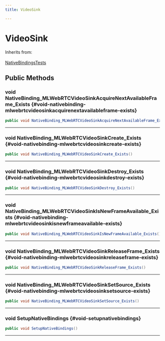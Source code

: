 ```yaml
---
title: VideoSink

---
```


# VideoSink







Inherits from: <br></br>[NativeBindingsTests](/unity-api/api/UnitySDKEditorTests/UnitySDKEditorTests.NativeBindingsTests.md)




## Public Methods

### void NativeBinding_MLWebRTCVideoSinkAcquireNextAvailableFrame_Exists {#void-nativebinding-mlwebrtcvideosinkacquirenextavailableframe-exists}

```csharp
public void NativeBinding_MLWebRTCVideoSinkAcquireNextAvailableFrame_Exists()
```






-----------

### void NativeBinding_MLWebRTCVideoSinkCreate_Exists {#void-nativebinding-mlwebrtcvideosinkcreate-exists}

```csharp
public void NativeBinding_MLWebRTCVideoSinkCreate_Exists()
```






-----------

### void NativeBinding_MLWebRTCVideoSinkDestroy_Exists {#void-nativebinding-mlwebrtcvideosinkdestroy-exists}

```csharp
public void NativeBinding_MLWebRTCVideoSinkDestroy_Exists()
```






-----------

### void NativeBinding_MLWebRTCVideoSinkIsNewFrameAvailable_Exists {#void-nativebinding-mlwebrtcvideosinkisnewframeavailable-exists}

```csharp
public void NativeBinding_MLWebRTCVideoSinkIsNewFrameAvailable_Exists()
```






-----------

### void NativeBinding_MLWebRTCVideoSinkReleaseFrame_Exists {#void-nativebinding-mlwebrtcvideosinkreleaseframe-exists}

```csharp
public void NativeBinding_MLWebRTCVideoSinkReleaseFrame_Exists()
```






-----------

### void NativeBinding_MLWebRTCVideoSinkSetSource_Exists {#void-nativebinding-mlwebrtcvideosinksetsource-exists}

```csharp
public void NativeBinding_MLWebRTCVideoSinkSetSource_Exists()
```






-----------

### void SetupNativeBindings {#void-setupnativebindings}

```csharp
public void SetupNativeBindings()
```






-----------

